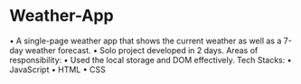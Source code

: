 # Weather-App
• A single-page weather app that shows the current weather as well as a 7-day weather forecast.
• Solo project developed in 2 days. 
Areas of responsibility:
• Used the local storage and DOM effectively.
Tech Stacks:
• JavaScript
• HTML
• CSS
